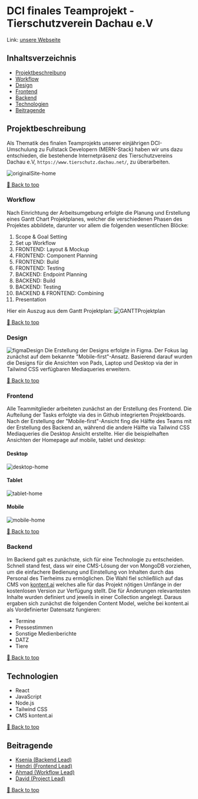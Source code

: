 # DCI finales Teamprojekt - Tierschutzverein Dachau e.V

Link: [unsere Webseite](https://tierheim-dachau.onrender.com/)

<a name="inhaltsverzeichnis"></a>
## Inhaltsverzeichnis

- [Projektbeschreibung](#projektbeschreibung)
- [Workflow](#workflow)
- [Design](#design)
- [Frontend](#frontend)
- [Backend](#backend)
- [Technologien](#technologien)
- [Beitragende](#beitragende)


<a id="projektbeschreibung"></a>
## Projektbeschreibung

Als Thematik des finalen Teamprojekts unserer einjährigen DCI-Umschulung zu Fullstack Developern (MERN-Stack) haben wir uns dazu entschieden, die bestehende Internetpräsenz des Tierschutzvereins Dachau e.V, `https://www.tierschutz.dachau.net/`, zu überarbeiten.

![originalSite-home](./frontend/src/assets/readme/tierschutzDachauNet.png)

[🔼 Back to top](#inhaltsverzeichnis)

<a name="workflow"></a>
### Workflow
Nach Einrichtung der Arbeitsumgebung erfolgte die Planung und Erstellung eines Gantt Chart Projektplanes, welcher die verschiedenen Phasen des Projektes abbildete, darunter vor allem die folgenden wesentlichen Blöcke:

1. Scope & Goal Setting
2. Set up Workflow
3. FRONTEND: Layout & Mockup
4. FRONTEND: Component Planning
5. FRONTEND: Build
6. FRONTEND: Testing
7. BACKEND: Endpoint Planning
8. BACKEND: Build
9. BACKEND: Testing
10. BACKEND & FRONTEND: Combining
11. Presentation

Hier ein Auszug aus dem Gantt  Projektplan:
![GANTTProjektplan](./frontend/src/assets/readme/GANTTProjektplan.png)

[🔼 Back to top](#inhaltsverzeichnis)

<a name="design"></a>
### Design
![figmaDesign](./frontend/src/assets/readme/figmaDesign.png)
Die Erstellung der Designs erfolgte in Figma. Der Fokus lag zunächst auf dem bekannte "Mobile-first"-Ansatz. Basierend darauf wurden die Designs für die Ansichten von Pads, Laptop und Desktop via der in Tailwind CSS verfügbaren Mediaqueries erweitern.

[🔼 Back to top](#inhaltsverzeichnis)

<a name="frontend"></a>
### Frontend
Alle Teammitglieder arbeiteten zunächst an der Erstellung des Frontend. Die Aufteilung der Tasks erfolgte via des in Github integrierten Projektboards. Nach der Erstellung der "Mobile-first"-Ansicht fing die Hälfte des Teams mit der Erstellung des Backend an, während die andere Hälfte via Tailwind CSS Mediaqueries die Desktop Ansicht erstellte. Hier die beispielhaften Ansichten der Homepage auf mobile, tablet und desktop:

#### Desktop
![desktop-home](./frontend/src/assets/readme/desktop-home.png)

#### Tablet
![tablet-home](./frontend/src/assets/readme/tablet-home.png) 

#### Mobile
![mobile-home](./frontend/src/assets/readme/mobile-home.png)

[🔼 Back to top](#inhaltsverzeichnis)

<a name="backend"></a>
### Backend
Im Backend galt es zunächste, sich für eine Technologie zu entscheiden. Schnell stand fest, dass wir eine CMS-Lösung der von MongoDB vorziehen, um die einfachere Bedienung und Einstellung von Inhalten durch das Personal des Tierheims zu ermöglichen. Die Wahl fiel schließlich auf das CMS von [kontent.ai](https://kontent.ai/) welches alle für das Projekt nötigen Umfänge in der kostenlosen Version zur Verfügung stellt. Die für Änderungen relevantesten Inhalte wurden definiert und jeweils in einer Collection angelegt. Daraus ergaben sich zunächst die folgenden Content Model, welche bei kontent.ai als Vordefinierter Datensatz fungieren:

- Termine
- Pressestimmen
- Sonstige Medienberichte
- DATZ
- Tiere

[🔼 Back to top](#inhaltsverzeichnis)

<a name="technologien"></a>
## Technologien

- React
- JavaScript
- Node.js
- Tailwind CSS
- CMS kontent.ai

[🔼 Back to top](#inhaltsverzeichnis)

<a name="beitragende"></a>
## Beitragende

- [Ksenia (Backend Lead)](https://github.com/KseniaBr)
- [Hendri (Frontend Lead)](https://github.com/enozen)
- [Ahmad (Workflow Lead)](https://github.com/AhmadHoush)
- [David (Project Lead)](https://github.com/MrburnsDAOC)

[🔼 Back to top](#inhaltsverzeichnis)
